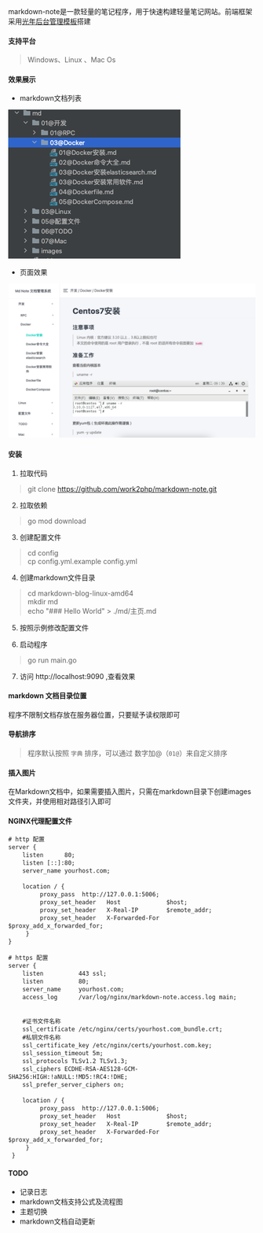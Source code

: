 markdown-note是一款轻量的笔记程序，用于快速构建轻量笔记网站。前端框架采用[光年后台管理模板](http://lyear.itshubao.com/)搭建

#### 支持平台

> Windows、Linux 、Mac Os 

#### 效果展示

- markdown文档列表

![markdown 文档](./web/static/img/readme/2.png)

- 页面效果

![显示效果](./web/static/img/readme/1.png)

#### 安装

1. 拉取代码

> git clone https://github.com/work2php/markdown-note.git

2. 拉取依赖

> go mod download

3. 创建配置文件

>  cd config   
>  cp config.yml.example config.yml

4. 创建markdown文件目录

> cd markdown-blog-linux-amd64  
> mkdir md   
> echo "### Hello World" > ./md/主页.md

5. 按照示例修改配置文件

6. 启动程序

> go run main.go   

7. 访问 http://localhost:9090 ,查看效果

#### markdown 文档目录位置

程序不限制文档存放在服务器位置，只要赋予读权限即可

#### 导航排序

> 程序默认按照 `字典` 排序，可以通过 数字加@（`01@`）来自定义排序

#### 插入图片    

在Markdown文档中，如果需要插入图片，只需在markdown目录下创建images文件夹，并使用相对路径引入即可

#### NGINX代理配置文件


```
# http 配置
server {
    listen      80;
    listen [::]:80;
    server_name yourhost.com;

    location / {
         proxy_pass  http://127.0.0.1:5006;
         proxy_set_header   Host             $host;
         proxy_set_header   X-Real-IP        $remote_addr;
         proxy_set_header   X-Forwarded-For  $proxy_add_x_forwarded_for;
     }
}

# https 配置
server {
    listen          443 ssl;
    listen          80;
    server_name     yourhost.com;
    access_log      /var/log/nginx/markdown-note.access.log main;


    #证书文件名称
    ssl_certificate /etc/nginx/certs/yourhost.com_bundle.crt;
    #私钥文件名称
    ssl_certificate_key /etc/nginx/certs/yourhost.com.key;
    ssl_session_timeout 5m;
    ssl_protocols TLSv1.2 TLSv1.3;
    ssl_ciphers ECDHE-RSA-AES128-GCM-SHA256:HIGH:!aNULL:!MD5:!RC4:!DHE;
    ssl_prefer_server_ciphers on;

    location / {
         proxy_pass  http://127.0.0.1:5006;
         proxy_set_header   Host             $host;
         proxy_set_header   X-Real-IP        $remote_addr;
         proxy_set_header   X-Forwarded-For  $proxy_add_x_forwarded_for;
     }
 }
```


#### TODO

- 记录日志
- markdown文档支持公式及流程图
- 主题切换
- markdown文档自动更新